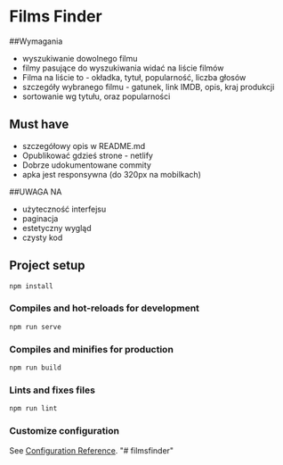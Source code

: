 # Films Finder

##Wymagania
- wyszukiwanie dowolnego filmu
- filmy pasujące do wyszukiwania widać na liście filmów
- Filma na liście to - okładka, tytuł, popularność, liczba głosów
- szczegóły wybranego filmu - gatunek, link IMDB, opis, kraj produkcji
- sortowanie wg tytułu, oraz popularności

## Must have

- szczegółowy opis w README.md
- Opublikować gdzieś strone - netlify
- Dobrze udokumentowane commity
- apka jest responsywna (do 320px na mobilkach)

##UWAGA NA
- użyteczność interfejsu
- paginacja
- estetyczny wygląd
- czysty kod

## Project setup
```
npm install
```

### Compiles and hot-reloads for development
```
npm run serve
```

### Compiles and minifies for production
```
npm run build
```

### Lints and fixes files
```
npm run lint
```

### Customize configuration
See [Configuration Reference](https://cli.vuejs.org/config/).
"# filmsfinder"  
